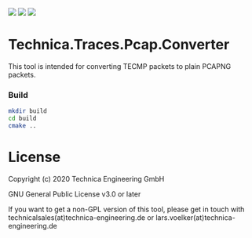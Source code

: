 [![](https://img.shields.io/badge/download-nightly-green)](https://nightly.link/Technica-Engineering/Technica.Traces.Tecmp.Converter/workflows/cmake/master)
![](https://img.shields.io/github/workflow/status/Technica-Engineering/Technica.Traces.Pcap.Converter/CMake)
![](https://img.shields.io/github/license/Technica-Engineering/Technica.Traces.Pcap.Converter)

# Technica.Traces.Pcap.Converter

This tool is intended for converting TECMP packets to plain PCAPNG packets.

### Build

```sh
mkdir build
cd build
cmake ..
```

# License

Copyright (c) 2020 Technica Engineering GmbH

GNU General Public License v3.0 or later

If you want to get a non-GPL version of this tool, please get in touch with technicalsales(at)technica-engineering.de or lars.voelker(at)technica-engineering.de
